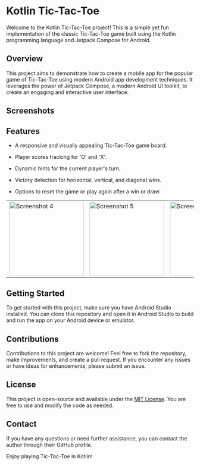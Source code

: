 # Kotlin Tic-Tac-Toe

Welcome to the Kotlin Tic-Tac-Toe project! This is a simple yet fun implementation of the classic Tic-Tac-Toe game built using the Kotlin programming language and Jetpack Compose for Android.

## Overview

This project aims to demonstrate how to create a mobile app for the popular game of Tic-Tac-Toe using modern Android app development techniques. It leverages the power of Jetpack Compose, a modern Android UI toolkit, to create an engaging and interactive user interface.


## Screenshots

<table>
  <tr>
      <td><img src="https://github.com/fahad0samara/kotlin-Tic.tack.toe/assets/90055525/787e3eca-3584-4658-81d8-8ca8d82eecd6" alt="Screenshot 4" width="200"/></td>
    <td><img src="https://github.com/fahad0samara/kotlin-Tic.tack.toe/assets/90055525/490864f1-1ce8-4036-a323-8783fd48e83e" alt="Screenshot 5" width="200"/></td>
    <td><img src="https://github.com/fahad0samara/kotlin-Tic.tack.toe/assets/90055525/f7d7e542-8736-41f3-a009-e5b7fef22af5" alt="Screenshot 6" width="200"/></td>
    <td><img src="https://github.com/fahad0samara/kotlin-Tic.tack.toe/assets/90055525/d4b0ed07-e4fc-4370-8b6f-42a9e52c1e3f" alt="Screenshot 1" width="200"/></td>
    <td><img src="https://github.com/fahad0samara/kotlin-Tic.tack.toe/assets/90055525/88fa62cb-df87-4111-a73e-0954d037993e" alt="Screenshot 2" width="200"/></td>

## Features

- A responsive and visually appealing Tic-Tac-Toe game board.
- Player scores tracking for 'O' and 'X'.
- Dynamic hints for the current player's turn.
- Victory detection for horizontal, vertical, and diagonal wins.
- Options to reset the game or play again after a win or draw.



  </tr>
  <tr>

  </tr>
</table>


## Getting Started

To get started with this project, make sure you have Android Studio installed. You can clone this repository and open it in Android Studio to build and run the app on your Android device or emulator.

## Contributions

Contributions to this project are welcome! Feel free to fork the repository, make improvements, and create a pull request. If you encounter any issues or have ideas for enhancements, please submit an issue.

## License

This project is open-source and available under the [MIT License](LICENSE). You are free to use and modify the code as needed.


## Contact

If you have any questions or need further assistance, you can contact the author through their GitHub profile.

Enjoy playing Tic-Tac-Toe in Kotlin!

